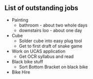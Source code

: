 ## List of outstanding jobs

- Painting 
	- bathroom - about two whole days   
	- downstairs loo - about one day  
- Cube
	- Solder cube into easy plug tool  
	- Get to first draft of snake game  
- Work on UCAS application  
	- Get OCR syllabus and read 
- Black bike stuff
	- Sort Bottom Bracket on black bike
- Bike Hire

